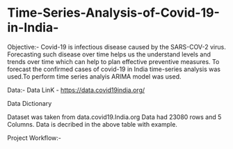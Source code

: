 # Time-Series-Analysis-of-Covid-19-in-India-

Objective:-
Covid-19 is infectious disease caused by the SARS-COV-2 virus. Forecasting such disease over time helps us the understand 
levels and trends over time which can help to plan effective preventive measures. To forecast the confirmed cases of covid-19 in India 
time-series analysis was used.To perform time series analyis ARIMA model was used. 

Data:-
Data LinK - https://data.covid19india.org/

Data Dictionary 

Dataset was taken from data.covid19.India.org 
Data had 23080 rows and 5 Columns.
Data is decribed in the above table with example.

Project Workflow:-



